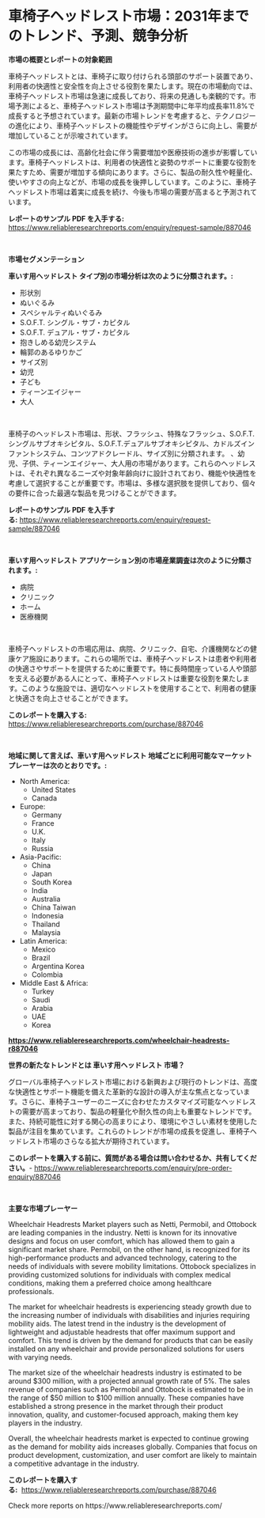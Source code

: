 <p><h1>車椅子ヘッドレスト市場：2031年までのトレンド、予測、競争分析</h1></p><p><strong>市場の概要とレポートの対象範囲</strong></p>
<p><p>車椅子ヘッドレストとは、車椅子に取り付けられる頭部のサポート装置であり、利用者の快適性と安全性を向上させる役割を果たします。現在の市場動向では、車椅子ヘッドレスト市場は急速に成長しており、将来の見通しも楽観的です。市場予測によると、車椅子ヘッドレスト市場は予測期間中に年平均成長率11.8%で成長すると予想されています。最新の市場トレンドを考慮すると、テクノロジーの進化により、車椅子ヘッドレストの機能性やデザインがさらに向上し、需要が増加していることが示唆されています。</p><p>この市場の成長には、高齢化社会に伴う需要増加や医療技術の進歩が影響しています。車椅子ヘッドレストは、利用者の快適性と姿勢のサポートに重要な役割を果たすため、需要が増加する傾向にあります。さらに、製品の耐久性や軽量化、使いやすさの向上などが、市場の成長を後押ししています。このように、車椅子ヘッドレスト市場は着実に成長を続け、今後も市場の需要が高まると予測されています。</p></p>
<p><strong>レポートのサンプル PDF を入手する:</strong> <a href="https://www.reliableresearchreports.com/enquiry/request-sample/887046">https://www.reliableresearchreports.com/enquiry/request-sample/887046</a></p>
<p>&nbsp;</p>
<p><strong>市場セグメンテーション</strong></p>
<p><strong>車いす用ヘッドレスト タイプ別の市場分析は次のように分類されます。:</strong></p>
<p><ul><li>形状別</li><li>ぬいぐるみ</li><li>スペシャルティぬいぐるみ</li><li>S.O.F.T. シングル・サブ・カピタル</li><li>S.O.F.T. デュアル・サブ・カピタル</li><li>抱きしめる幼児システム</li><li>輪郭のあるゆりかご</li><li>サイズ別</li><li>幼児</li><li>子ども</li><li>ティーンエイジャー</li><li>大人</li></ul></p>
<p>&nbsp;</p>
<p><p>車椅子のヘッドレスト市場は、形状、フラッシュ、特殊なフラッシュ、S.O.F.T.シングルサブオキシピタル、S.O.F.T.デュアルサブオキシピタル、カドルズインファントシステム、コンツアドクレードル、サイズ別に分類されます。 、幼児、子供、ティーンエイジャー、大人用の市場があります。これらのヘッドレストは、それぞれ異なるニーズや対象年齢向けに設計されており、機能や快適性を考慮して選択することが重要です。市場は、多様な選択肢を提供しており、個々の要件に合った最適な製品を見つけることができます。</p></p>
<p><strong>レポートのサンプル PDF を入手する:</strong>&nbsp;<a href="https://www.reliableresearchreports.com/enquiry/request-sample/887046">https://www.reliableresearchreports.com/enquiry/request-sample/887046</a></p>
<p>&nbsp;</p>
<p><strong> 車いす用ヘッドレスト アプリケーション別の市場産業調査は次のように分類されます。:</strong></p>
<p><ul><li>病院</li><li>クリニック</li><li>ホーム</li><li>医療機関</li></ul></p>
<p>&nbsp;</p>
<p><p>車椅子ヘッドレストの市場応用は、病院、クリニック、自宅、介護機関などの健康ケア施設にあります。これらの場所では、車椅子ヘッドレストは患者や利用者の快適さやサポートを提供するために重要です。特に長時間座っている人や頭部を支える必要がある人にとって、車椅子ヘッドレストは重要な役割を果たします。このような施設では、適切なヘッドレストを使用することで、利用者の健康と快適さを向上させることができます。</p></p>
<p><strong>このレポートを購入する:</strong>&nbsp; <a href="https://www.reliableresearchreports.com/purchase/887046">https://www.reliableresearchreports.com/purchase/887046</a></p>
<p>&nbsp;</p>
<p><strong>地域に関して言えば、車いす用ヘッドレスト 地域ごとに利用可能なマーケットプレーヤーは次のとおりです。:</strong></p>
<p><ul>
    <li>
        North America:
        <ul>
            <li>United States</li>
            <li>Canada</li>
        </ul>
    </li>
    <li>
        Europe:
        <ul>
            <li>Germany</li>
            <li>France</li>
            <li>U.K.</li>
            <li>Italy</li>
            <li>Russia</li>
        </ul>
    </li>
    <li>
        Asia-Pacific:
        <ul>
            <li>China</li>
            <li>Japan</li>
            <li>South Korea</li>
            <li>India</li>
            <li>Australia</li>
            <li>China Taiwan</li>
            <li>Indonesia</li>
            <li>Thailand</li>
            <li>Malaysia</li>
        </ul>
    </li>
    <li>
        Latin America:
        <ul>
            <li>Mexico</li>
            <li>Brazil</li>
            <li>Argentina Korea</li>
            <li>Colombia</li>
        </ul>
    </li>
    <li>
        Middle East & Africa:
        <ul>
            <li>Turkey</li>
            <li>Saudi</li>
            <li>Arabia</li>
            <li>UAE</li>
            <li>Korea</li>
        </ul>
    </li>
    </ul></p>
<p><strong><a href="https://www.reliableresearchreports.com/wheelchair-headrests-r887046">https://www.reliableresearchreports.com/wheelchair-headrests-r887046</a></strong>&nbsp;</p>
<p><strong>世界の新たなトレンドとは 車いす用ヘッドレスト 市場？</strong></p>
<p><p>グローバル車椅子ヘッドレスト市場における新興および現行のトレンドは、高度な快適性とサポート機能を備えた革新的な設計の導入が主な焦点となっています。さらに、車椅子ユーザーのニーズに合わせたカスタマイズ可能なヘッドレストの需要が高まっており、製品の軽量化や耐久性の向上も重要なトレンドです。また、持続可能性に対する関心の高まりにより、環境にやさしい素材を使用した製品が注目を集めています。これらのトレンドが市場の成長を促進し、車椅子ヘッドレスト市場のさらなる拡大が期待されています。</p></p>
<p><strong>このレポートを購入する前に、質問がある場合は問い合わせるか、共有してください。</strong>- <a href="https://www.reliableresearchreports.com/enquiry/pre-order-enquiry/887046">https://www.reliableresearchreports.com/enquiry/pre-order-enquiry/887046</a></p>
<p>&nbsp;</p>
<p><strong>主要な市場プレーヤー</strong></p>
<p><p>Wheelchair Headrests Market players such as Netti, Permobil, and Ottobock are leading companies in the industry. Netti is known for its innovative designs and focus on user comfort, which has allowed them to gain a significant market share. Permobil, on the other hand, is recognized for its high-performance products and advanced technology, catering to the needs of individuals with severe mobility limitations. Ottobock specializes in providing customized solutions for individuals with complex medical conditions, making them a preferred choice among healthcare professionals.</p><p>The market for wheelchair headrests is experiencing steady growth due to the increasing number of individuals with disabilities and injuries requiring mobility aids. The latest trend in the industry is the development of lightweight and adjustable headrests that offer maximum support and comfort. This trend is driven by the demand for products that can be easily installed on any wheelchair and provide personalized solutions for users with varying needs.</p><p>The market size of the wheelchair headrests industry is estimated to be around $300 million, with a projected annual growth rate of 5%. The sales revenue of companies such as Permobil and Ottobock is estimated to be in the range of $50 million to $100 million annually. These companies have established a strong presence in the market through their product innovation, quality, and customer-focused approach, making them key players in the industry.</p><p>Overall, the wheelchair headrests market is expected to continue growing as the demand for mobility aids increases globally. Companies that focus on product development, customization, and user comfort are likely to maintain a competitive advantage in the industry.</p></p>
<p><strong>このレポートを購入する:</strong>&nbsp;&nbsp;<a href="https://www.reliableresearchreports.com/purchase/887046">https://www.reliableresearchreports.com/purchase/887046</a></p>
<p>Check more reports on https://www.reliableresearchreports.com/</p>